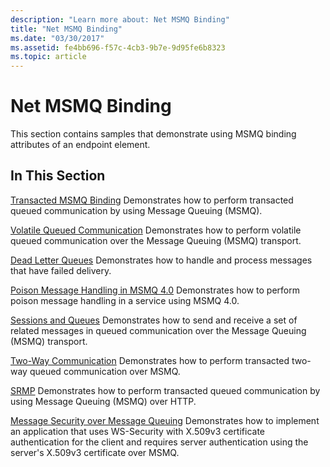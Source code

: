 ```yaml
---
description: "Learn more about: Net MSMQ Binding"
title: "Net MSMQ Binding"
ms.date: "03/30/2017"
ms.assetid: fe4bb696-f57c-4cb3-9b7e-9d95fe6b8323
ms.topic: article
---
```

# Net MSMQ Binding

This section contains samples that demonstrate using MSMQ binding attributes of an endpoint element.

## In This Section

 [Transacted MSMQ Binding](transacted-msmq-binding.md)
Demonstrates how to perform transacted queued communication by using Message Queuing (MSMQ).

 [Volatile Queued Communication](volatile-queued-communication.md)
Demonstrates how to perform volatile queued communication over the Message Queuing (MSMQ) transport.

 [Dead Letter Queues](dead-letter-queues.md)
Demonstrates how to handle and process messages that have failed delivery.

 [Poison Message Handling in MSMQ 4.0](poison-message-handling-in-msmq-4-0.md)
Demonstrates how to perform poison message handling in a service using MSMQ 4.0.

 [Sessions and Queues](sessions-and-queues.md)
Demonstrates how to send and receive a set of related messages in queued communication over the Message Queuing (MSMQ) transport.

 [Two-Way Communication](two-way-communication.md)
Demonstrates how to perform transacted two-way queued communication over MSMQ.

 [SRMP](srmp.md)
Demonstrates how to perform transacted queued communication by using Message Queuing (MSMQ) over HTTP.

 [Message Security over Message Queuing](message-security-over-message-queuing.md)
Demonstrates how to implement an application that uses WS-Security with X.509v3 certificate authentication for the client and requires server authentication using the server's X.509v3 certificate over MSMQ.

